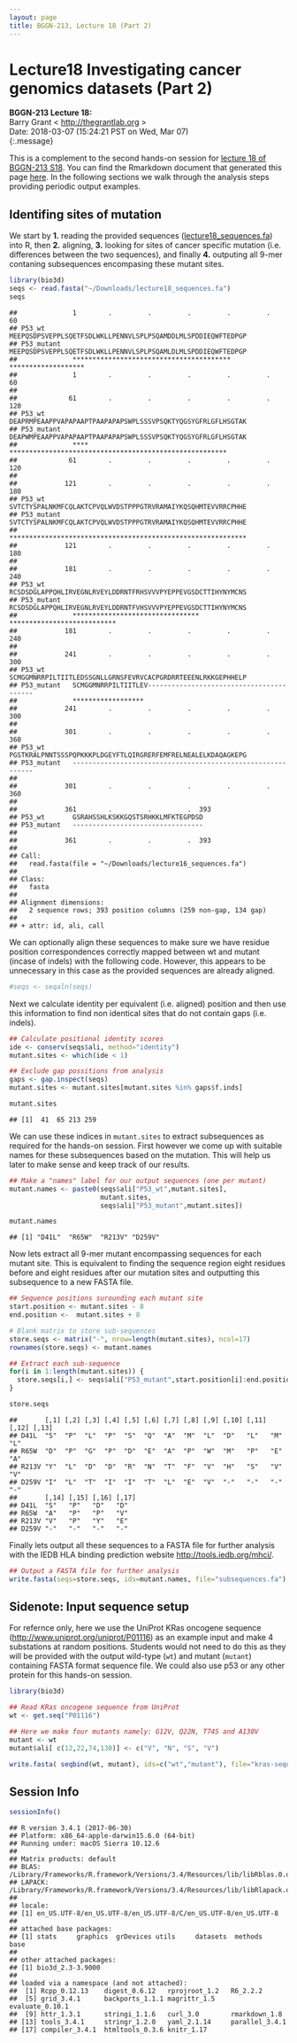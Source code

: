 ```yaml
---
layout: page
title: BGGN-213, Lecture 18 (Part 2)
---
```



Lecture18 Investigating cancer genomics datasets (Part 2)
================

**BGGN-213 Lecture 18:**  
Barry Grant &lt; <http://thegrantlab.org> &gt;  
Date: 2018-03-07 (15:24:21 PST on Wed, Mar 07)  
{:.message}  


This is a complement to the second hands-on session for [lecture 18 of BGGN-213 S18](https://bioboot.github.io/bggn213_S18/lectures/#18). You can find the Rmarkdown document that generated this page [here](https://bioboot.github.io/bimm143_W18/class-material/lecture18_part2_example.Rmd). In the following sections we walk through the analysis steps providing periodic output examples.

Identifing sites of mutation
----------------------------

We start by **1.** reading the provided sequences ([lecture18\_sequences.fa](https://bioboot.github.io/bimm143_W18/class-material/lecture18_sequences.fa)) into R, then **2.** aligning, **3.** looking for sites of cancer specific mutation (i.e. differences between the two sequences), and finally **4.** outputing all 9-mer contaning subsequences encompasing these mutant sites.

``` r
library(bio3d)
seqs <- read.fasta("~/Downloads/lecture18_sequences.fa")
seqs
```

    ##              1        .         .         .         .         .         60 
    ## P53_wt       MEEPQSDPSVEPPLSQETFSDLWKLLPENNVLSPLPSQAMDDLMLSPDDIEQWFTEDPGP
    ## P53_mutant   MEEPQSDPSVEPPLSQETFSDLWKLLPENNVLSPLPSQAMLDLMLSPDDIEQWFTEDPGP
    ##              **************************************** ******************* 
    ##              1        .         .         .         .         .         60 
    ## 
    ##             61        .         .         .         .         .         120 
    ## P53_wt       DEAPRMPEAAPPVAPAPAAPTPAAPAPAPSWPLSSSVPSQKTYQGSYGFRLGFLHSGTAK
    ## P53_mutant   DEAPWMPEAAPPVAPAPAAPTPAAPAPAPSWPLSSSVPSQKTYQGSYGFRLGFLHSGTAK
    ##              **** ******************************************************* 
    ##             61        .         .         .         .         .         120 
    ## 
    ##            121        .         .         .         .         .         180 
    ## P53_wt       SVTCTYSPALNKMFCQLAKTCPVQLWVDSTPPPGTRVRAMAIYKQSQHMTEVVRRCPHHE
    ## P53_mutant   SVTCTYSPALNKMFCQLAKTCPVQLWVDSTPPPGTRVRAMAIYKQSQHMTEVVRRCPHHE
    ##              ************************************************************ 
    ##            121        .         .         .         .         .         180 
    ## 
    ##            181        .         .         .         .         .         240 
    ## P53_wt       RCSDSDGLAPPQHLIRVEGNLRVEYLDDRNTFRHSVVVPYEPPEVGSDCTTIHYNYMCNS
    ## P53_mutant   RCSDSDGLAPPQHLIRVEGNLRVEYLDDRNTFVHSVVVPYEPPEVGSDCTTIHYNYMCNS
    ##              ******************************** *************************** 
    ##            181        .         .         .         .         .         240 
    ## 
    ##            241        .         .         .         .         .         300 
    ## P53_wt       SCMGGMNRRPILTIITLEDSSGNLLGRNSFEVRVCACPGRDRRTEEENLRKKGEPHHELP
    ## P53_mutant   SCMGGMNRRPILTIITLEV-----------------------------------------
    ##              ******************                                           
    ##            241        .         .         .         .         .         300 
    ## 
    ##            301        .         .         .         .         .         360 
    ## P53_wt       PGSTKRALPNNTSSSPQPKKKPLDGEYFTLQIRGRERFEMFRELNEALELKDAQAGKEPG
    ## P53_mutant   ------------------------------------------------------------
    ##                                                                           
    ##            301        .         .         .         .         .         360 
    ## 
    ##            361        .         .         .  393 
    ## P53_wt       GSRAHSSHLKSKKGQSTSRHKKLMFKTEGPDSD
    ## P53_mutant   ---------------------------------
    ##                                                
    ##            361        .         .         .  393 
    ## 
    ## Call:
    ##   read.fasta(file = "~/Downloads/lecture16_sequences.fa")
    ## 
    ## Class:
    ##   fasta
    ## 
    ## Alignment dimensions:
    ##   2 sequence rows; 393 position columns (259 non-gap, 134 gap) 
    ## 
    ## + attr: id, ali, call

We can optionally align these sequences to make sure we have residue position correspondences correctly mapped between wt and mutant (incase of indels) with the following code. However, this appears to be unnecessary in this case as the provided sequences are already aligned.

``` r
#seqs <- seqaln(seqs)
```

Next we calculate identity per equivalent (i.e. aligned) position and then use this information to find non identical sites that do not contain gaps (i.e. indels).

``` r
## Calculate positional identity scores
ide <- conserv(seqs$ali, method="identity")
mutant.sites <- which(ide < 1) 

## Exclude gap possitions from analysis
gaps <- gap.inspect(seqs)
mutant.sites <- mutant.sites[mutant.sites %in% gaps$f.inds]

mutant.sites
```

    ## [1]  41  65 213 259

We can use these indices in `mutant.sites` to extract subsequences as required for the hands-on session. First however we come up with suitable names for these subsequences based on the mutation. This will help us later to make sense and keep track of our results.

``` r
## Make a "names" label for our output sequences (one per mutant)
mutant.names <- paste0(seqs$ali["P53_wt",mutant.sites],
                       mutant.sites,
                       seqs$ali["P53_mutant",mutant.sites])

mutant.names
```

    ## [1] "D41L"  "R65W"  "R213V" "D259V"

Now lets extract all 9-mer mutant encompassing sequences for each mutant site. This is equivalent to finding the sequence region eight residues before and eight residues after our mutation sites and outputting this subsequence to a new FASTA file.

``` r
## Sequence positions surounding each mutant site
start.position <- mutant.sites - 8
end.position <-  mutant.sites + 8

# Blank matrix to store sub-sequences
store.seqs <- matrix("-", nrow=length(mutant.sites), ncol=17)
rownames(store.seqs) <- mutant.names

## Extract each sub-sequence
for(i in 1:length(mutant.sites)) {
  store.seqs[i,] <- seqs$ali["P53_mutant",start.position[i]:end.position[i]]
}

store.seqs
```

    ##       [,1] [,2] [,3] [,4] [,5] [,6] [,7] [,8] [,9] [,10] [,11] [,12] [,13]
    ## D41L  "S"  "P"  "L"  "P"  "S"  "Q"  "A"  "M"  "L"  "D"   "L"   "M"   "L"  
    ## R65W  "D"  "P"  "G"  "P"  "D"  "E"  "A"  "P"  "W"  "M"   "P"   "E"   "A"  
    ## R213V "Y"  "L"  "D"  "D"  "R"  "N"  "T"  "F"  "V"  "H"   "S"   "V"   "V"  
    ## D259V "I"  "L"  "T"  "I"  "I"  "T"  "L"  "E"  "V"  "-"   "-"   "-"   "-"  
    ##       [,14] [,15] [,16] [,17]
    ## D41L  "S"   "P"   "D"   "D"  
    ## R65W  "A"   "P"   "P"   "V"  
    ## R213V "V"   "P"   "Y"   "E"  
    ## D259V "-"   "-"   "-"   "-"

Finally lets output all these sequences to a FASTA file for further analysis with the IEDB HLA binding prediction website <http://tools.iedb.org/mhci/>.

``` r
## Output a FASTA file for further analysis
write.fasta(seqs=store.seqs, ids=mutant.names, file="subsequences.fa")
```

Sidenote: Input sequence setup
------------------------------

For refernce only, here we use the UniProt KRas oncogene sequence (<http://www.uniprot.org/uniprot/P01116>) as an example input and make 4 substations at random positions. Students would not need to do this as they will be provided with the output wild-type (`wt`) and mutant (`mutant`) containing FASTA format sequence file. We could also use p53 or any other protein for this hands-on session.

``` r
library(bio3d)

## Read KRas oncogene sequence from UniProt
wt <- get.seq("P01116")

## Here we make four mutants namely: G12V, Q22N, T74S and A130V
mutant <- wt
mutant$ali[ c(12,22,74,130)] <- c("V", "N", "S", "V")

write.fasta( seqbind(wt, mutant), ids=c("wt","mutant"), file="kras-sequences.fa")
```

Session Info
------------

``` r
sessionInfo()
```

    ## R version 3.4.1 (2017-06-30)
    ## Platform: x86_64-apple-darwin15.6.0 (64-bit)
    ## Running under: macOS Sierra 10.12.6
    ## 
    ## Matrix products: default
    ## BLAS: /Library/Frameworks/R.framework/Versions/3.4/Resources/lib/libRblas.0.dylib
    ## LAPACK: /Library/Frameworks/R.framework/Versions/3.4/Resources/lib/libRlapack.dylib
    ## 
    ## locale:
    ## [1] en_US.UTF-8/en_US.UTF-8/en_US.UTF-8/C/en_US.UTF-8/en_US.UTF-8
    ## 
    ## attached base packages:
    ## [1] stats     graphics  grDevices utils     datasets  methods   base     
    ## 
    ## other attached packages:
    ## [1] bio3d_2.3-3.9000
    ## 
    ## loaded via a namespace (and not attached):
    ##  [1] Rcpp_0.12.13    digest_0.6.12   rprojroot_1.2   R6_2.2.2       
    ##  [5] grid_3.4.1      backports_1.1.1 magrittr_1.5    evaluate_0.10.1
    ##  [9] httr_1.3.1      stringi_1.1.6   curl_3.0        rmarkdown_1.8  
    ## [13] tools_3.4.1     stringr_1.2.0   yaml_2.1.14     parallel_3.4.1 
    ## [17] compiler_3.4.1  htmltools_0.3.6 knitr_1.17
